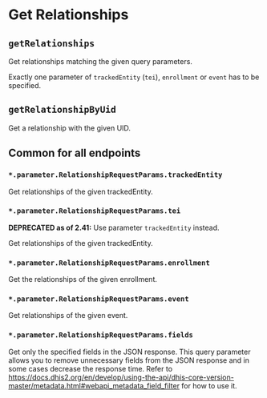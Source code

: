# Get Relationships

## `getRelationships`

Get relationships matching the given query parameters.

Exactly one parameter of `trackedEntity` (`tei`), `enrollment` or `event` has to be specified.

## `getRelationshipByUid`

Get a relationship with the given UID.

## Common for all endpoints

### `*.parameter.RelationshipRequestParams.trackedEntity`

Get relationships of the given trackedEntity.

### `*.parameter.RelationshipRequestParams.tei`

**DEPRECATED as of 2.41:** Use parameter `trackedEntity` instead.

Get relationships of the given trackedEntity.

### `*.parameter.RelationshipRequestParams.enrollment`

Get the relationships of the given enrollment.

### `*.parameter.RelationshipRequestParams.event`

Get relationships of the given event.

### `*.parameter.RelationshipRequestParams.fields`

Get only the specified fields in the JSON response. This query parameter allows you to remove unnecessary fields from
the JSON response and in some cases decrease the response time. Refer to
https://docs.dhis2.org/en/develop/using-the-api/dhis-core-version-master/metadata.html#webapi_metadata_field_filter
for how to use it.
